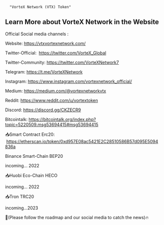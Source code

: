       "VorteX Network (VTX) Token"

 

Learn More about VorteX Network in the Website
------------------------

Official Social media channels :

Website: 
https://vtxvortexnetwork.com/

Twitter-Official:  https://twitter.com/VorteX_Global


Twitter-Community: 
https://twitter.com/VorteXNetwork7

Telegram: 
https://t.me/VorteXNetwork

Instagram: https://www.instagram.com/vortexnetwork_official/ 

Medium: https://medium.com/@vortexnetworkvtx

Reddit: https://www.reddit.com/u/vortextoken

Discord: https://discord.gg/CKZECR9

Bitcointalk:
https://bitcointalk.org/index.php?topic=5220509.msg53694415#msg53694415


📥Smart Contract Erc20:
 https://etherscan.io/token/0xd957E08ac5421E2C28510586B57d095E5094836a

Binance Smart-Chain BEP20

incoming... 2022

📥Huobi Eco-Chain HECO

incoming... 2022

📥Tron TRC20

incoming...2023

📣(Please follow the roadmap and our social media to catch the news)🔥


